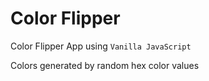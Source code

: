# Color Flipper

Color Flipper App using `Vanilla JavaScript`

Colors generated by random hex color values
